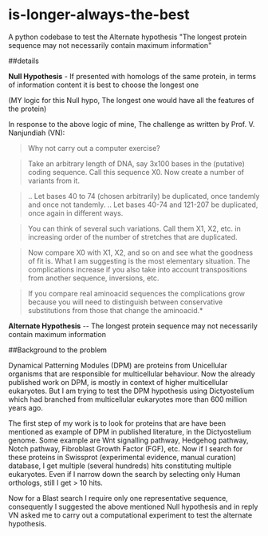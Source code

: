 # is-longer-always-the-best
A python codebase to test the Alternate hypothesis "The longest protein sequence may not necessarily contain maximum information"

##details

**Null Hypothesis** - If presented with homologs of the same protein, in terms of information content it is best to choose the longest one

(MY logic for this Null hypo, The longest one would have all the features of the protein)

In response to the above logic of mine, The challenge as written by Prof. V. Nanjundiah (VN):

>Why not carry out a computer exercise?

>Take an arbitrary length of DNA, say 3x100 bases in the (putative) coding
>sequence. Call this sequence X0. Now create a number of variants from it.

>.. Let bases 40 to 74 (chosen arbitrarily) be duplicated, once tandemly
>and once not tandemly.
>.. Let bases 40-74 and 121-207 be duplicated, once again in different ways.

>You can think of several such variations. Call them X1, X2, etc. in
>increasing order of the number of stretches that are duplicated.

>Now compare X0 with X1, X2, and so on and see what the goodness of fit is.
>What I am suggesting is the most elementary situation. The complications
>increase if you also take into account transpositions from another
>sequence, inversions, etc.

>If you compare real aminoacid sequences the complications grow because you
>will need to distinguish between conservative substitutions from those
>that change the aminoacid.*

**Alternate Hypothesis** -- The longest protein sequence may not necessarily contain maximum information

##Background to the problem

Dynamical Patterning Modules (DPM) are proteins from Unicellular organisms that are responsible for multicellular behaviour.
Now the already published work on DPM, is mostly in context of higher multicellular eukaryotes.
But I am trying to test the DPM hypothesis using Dictyostelium which had branched from multicellular eukaryotes more than 600 million years ago. 

The first step of my work is to look for proteins that are have been mentioned as example of DPM in published literature, in the Dictyostelium genome. Some example are Wnt signalling pathway, Hedgehog pathway, Notch pathway, Fibroblast Growth Factor (FGF), etc.
Now if I search for these proteins in Swissprot (experimental evidence, manual curation) database, I get multiple (several hundreds) hits constituting multiple eukaryotes. 
Even if I narrow down the search by selecting only Human orthologs, still I get > 10 hits.

Now for a Blast search I require only one representative sequence, consequently I suggested the above mentioned Null hypothesis and in reply VN asked me to carry out a computational experiment to test the alternate hypothesis.


